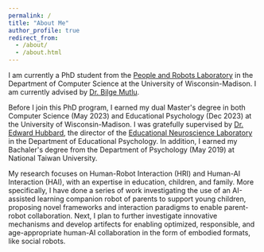 ```yaml
---
permalink: /
title: "About Me"
author_profile: true
redirect_from: 
  - /about/
  - /about.html
---
```


I am currently a PhD student from the [People and Robots Laboratory](https://peopleandrobots.wisc.edu/?repeat=w3tc) in the Department of Computer Science at the University of Wisconsin-Madison. I am currently advised by [Dr. Bilge Mutlu](http://bilgemutlu.com). 

Before I join this PhD program, I earned my dual Master's degree in both Computer Science (May 2023) and Educational Psychology (Dec 2023) at the University of Wisconsin-Madison. I was gratefully supervised by [Dr. Edward Hubbard](https://edpsych.education.wisc.edu/fac-staff/hubbard-edward/), the director of the [Educational Neuroscience Laboratory](https://web.education.wisc.edu/edneurolab/) in the Department of Educational Psychology. In addition, I earned my Bachaler's degree from the Department of Psychology (May 2019) at National Taiwan University. 

My research focuses on Human-Robot Interaction (HRI) and Human-AI Interaction (HAI), with an expertise in education, children, and family. More specifically, I have done a series of work investigating the use of an AI-assisted learning companion robot of parents to support young children, proposing novel frameworks and interaction paradigms to enable parent-robot collaboration. Next, I plan to further investigate innovative mechanisms and develop artifects for enabling optimized, responsible, and age-appropriate human-AI collaboration in the form of embodied formats, like social robots.



